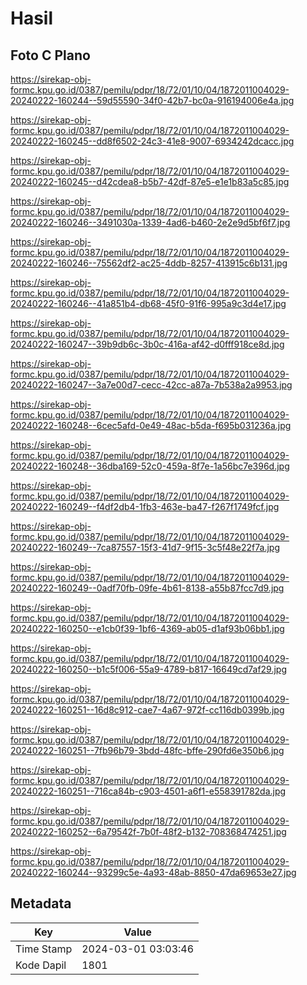 # Hasil

## Foto C Plano

https://sirekap-obj-formc.kpu.go.id/0387/pemilu/pdpr/18/72/01/10/04/1872011004029-20240222-160244--59d55590-34f0-42b7-bc0a-916194006e4a.jpg

https://sirekap-obj-formc.kpu.go.id/0387/pemilu/pdpr/18/72/01/10/04/1872011004029-20240222-160245--dd8f6502-24c3-41e8-9007-6934242dcacc.jpg

https://sirekap-obj-formc.kpu.go.id/0387/pemilu/pdpr/18/72/01/10/04/1872011004029-20240222-160245--d42cdea8-b5b7-42df-87e5-e1e1b83a5c85.jpg

https://sirekap-obj-formc.kpu.go.id/0387/pemilu/pdpr/18/72/01/10/04/1872011004029-20240222-160246--3491030a-1339-4ad6-b460-2e2e9d5bf6f7.jpg

https://sirekap-obj-formc.kpu.go.id/0387/pemilu/pdpr/18/72/01/10/04/1872011004029-20240222-160246--75562df2-ac25-4ddb-8257-413915c6b131.jpg

https://sirekap-obj-formc.kpu.go.id/0387/pemilu/pdpr/18/72/01/10/04/1872011004029-20240222-160246--41a851b4-db68-45f0-91f6-995a9c3d4e17.jpg

https://sirekap-obj-formc.kpu.go.id/0387/pemilu/pdpr/18/72/01/10/04/1872011004029-20240222-160247--39b9db6c-3b0c-416a-af42-d0fff918ce8d.jpg

https://sirekap-obj-formc.kpu.go.id/0387/pemilu/pdpr/18/72/01/10/04/1872011004029-20240222-160247--3a7e00d7-cecc-42cc-a87a-7b538a2a9953.jpg

https://sirekap-obj-formc.kpu.go.id/0387/pemilu/pdpr/18/72/01/10/04/1872011004029-20240222-160248--6cec5afd-0e49-48ac-b5da-f695b031236a.jpg

https://sirekap-obj-formc.kpu.go.id/0387/pemilu/pdpr/18/72/01/10/04/1872011004029-20240222-160248--36dba169-52c0-459a-8f7e-1a56bc7e396d.jpg

https://sirekap-obj-formc.kpu.go.id/0387/pemilu/pdpr/18/72/01/10/04/1872011004029-20240222-160249--f4df2db4-1fb3-463e-ba47-f267f1749fcf.jpg

https://sirekap-obj-formc.kpu.go.id/0387/pemilu/pdpr/18/72/01/10/04/1872011004029-20240222-160249--7ca87557-15f3-41d7-9f15-3c5f48e22f7a.jpg

https://sirekap-obj-formc.kpu.go.id/0387/pemilu/pdpr/18/72/01/10/04/1872011004029-20240222-160249--0adf70fb-09fe-4b61-8138-a55b87fcc7d9.jpg

https://sirekap-obj-formc.kpu.go.id/0387/pemilu/pdpr/18/72/01/10/04/1872011004029-20240222-160250--e1cb0f39-1bf6-4369-ab05-d1af93b06bb1.jpg

https://sirekap-obj-formc.kpu.go.id/0387/pemilu/pdpr/18/72/01/10/04/1872011004029-20240222-160250--b1c5f006-55a9-4789-b817-16649cd7af29.jpg

https://sirekap-obj-formc.kpu.go.id/0387/pemilu/pdpr/18/72/01/10/04/1872011004029-20240222-160251--16d8c912-cae7-4a67-972f-cc116db0399b.jpg

https://sirekap-obj-formc.kpu.go.id/0387/pemilu/pdpr/18/72/01/10/04/1872011004029-20240222-160251--7fb96b79-3bdd-48fc-bffe-290fd6e350b6.jpg

https://sirekap-obj-formc.kpu.go.id/0387/pemilu/pdpr/18/72/01/10/04/1872011004029-20240222-160251--716ca84b-c903-4501-a6f1-e558391782da.jpg

https://sirekap-obj-formc.kpu.go.id/0387/pemilu/pdpr/18/72/01/10/04/1872011004029-20240222-160252--6a79542f-7b0f-48f2-b132-708368474251.jpg

https://sirekap-obj-formc.kpu.go.id/0387/pemilu/pdpr/18/72/01/10/04/1872011004029-20240222-160244--93299c5e-4a93-48ab-8850-47da69653e27.jpg


## Metadata

| Key        | Value               |
| ---------- | ------------------- |
| Time Stamp | 2024-03-01 03:03:46 |
| Kode Dapil | 1801                |



